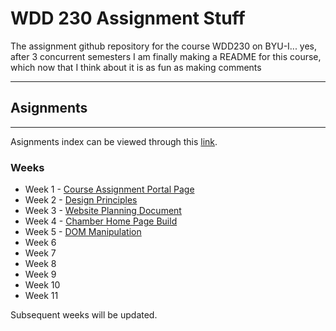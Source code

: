 # **WDD 230 Assignment Stuff**
The assignment github repository for the course WDD230 on BYU-I... yes, after 3 concurrent semesters I am finally making a README for this course, which now that I think about it is as fun as making comments

---

## Asignments
---

Asignments index can be viewed through this [link](https://aj-kazza.github.io/wdd230/).

### Weeks

- Week 1 - [Course Assignment Portal Page](https://aj-kazza.github.io/wdd230/index.html)
- Week 2 - [Design Principles](https://aj-kazza.github.io/wdd230/lesson2/design-principles.html)
- Week 3 - [Website Planning Document](https://aj-kazza.github.io/wdd230/chamber/index.html)
- Week 4 - [Chamber Home Page Build](https://aj-kazza.github.io/wdd230/lesson4/index.html)
- Week 5 - [DOM Manipulation](https://aj-kazza.github.io/wdd230/lesson5/bom.html)
- Week 6
- Week 7
- Week 8
- Week 9
- Week 10
- Week 11


Subsequent weeks will be updated.